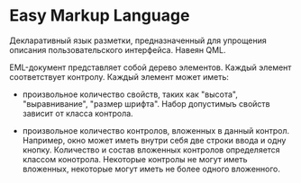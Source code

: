 ﻿Easy Markup Language
====================

Декларативный язык разметки, предназначенный для упрощения описания пользовательского интерфейса. Навеян QML.

EML-документ представляет собой дерево элементов. Каждый элемент соответствует контролу. Каждый элемент может иметь:

* произвольное количество свойств, таких как "высота", "выравнивание", "размер шрифта". Набор допустимыъ свойств зависит от класса контрола.

* произвольное количество контролов, вложенных в данный контрол. Например, окно может иметь внутри себя две строки ввода и одну кнопку. Количество и состав вложенных контролов определяется классом конотрола. Некоторые контролы не могут иметь вложенных, некоторые могут иметь не более одного вложенного.
